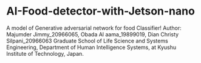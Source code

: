 # AI-Food-detector-with-Jetson-nano
A model of Generative adversarial network for food Classifier!
<A Group research work for AI seminar of Academic record by prof.Hakaru Tamukoh> 
Author: Majumder Jimmy_20966065, Obada Al aama_19899019, Dian Christy Silpani_20966063 
Graduate School of Life Science and Systems Engineering,
Department of Human Intelligence Systems,
at Kyushu Institute of Technology, Japan. 
